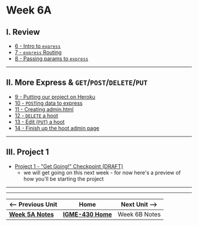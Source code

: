# Week 6A

## I. Review
- [6 - Intro to `express`](../exercises/6-intro-to-express.md)
- [7 - `express` Routing](../exercises/7-express-routing.md)
- [8 - Passing params to `express`](../exercises/8-passing-params-in-express.md)

---

## II. More Express & `GET`/`POST`/`DELETE`/`PUT`
- [9 - Putting our project on Heroku](../exercises/9-putting-project-on-heroku.md)
- [10 - `POST`ing data to express](../exercises/10-express-posting-data.md)
- [11 - Creating admin.html](../exercises/11-post-admin-page.md)
- [12 - `DELETE` a hoot](../exercises/12-delete-hoot-server-client.md)
- [13 - Edit (`PUT`) a hoot](../exercises/13-put-a-hoot.md)
- [14 - Finish up the hoot admin page](../exercises/14-finish-up-hoot-admin.md)

---

## III. Project 1
- [Project 1 - "Get Going!" Checkpoint (DRAFT)](../projects/project-1-checkpoint.md)
  - we will get going on this next week - for now here's a preview of how you'll be starting the project

---
---

| <-- Previous Unit | Home | Next Unit -->
| --- | --- | --- 
|   [**Week 5A Notes**](05A.md)  |  [**IGME-430 Home**](../) | Week 6B Notes
